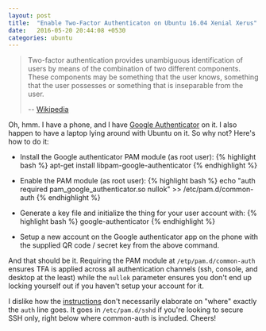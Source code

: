 ```yaml
---
layout: post
title:  "Enable Two-Factor Authenticaton on Ubuntu 16.04 Xenial Xerus"
date:   2016-05-20 20:44:08 +0530
categories: ubuntu
---
```


<blockquote>
Two-factor authentication provides unambiguous identification of users by means of the combination of two different components. These components may be something that the user knows, something that the user possesses or something that is inseparable from the user.

-- <a href="https://en.wikipedia.org/wiki/Two-factor_authentication">Wikipedia</a>
</blockquote>

Oh, hmm. I have a phone, and I have [Google Authenticator][authenticator] on it. I also happen to have <span title="Guddii, this is your laptop :D">a laptop</span> lying around with Ubuntu on it. So why not? Here's how to do it:

* Install the Google authenticator PAM module (as root user):
{% highlight bash %}
apt-get install libpam-google-authenticator
{% endhighlight %}

* Enable the PAM module (as root user):
{% highlight bash %}
echo "auth required pam_google_authenticator.so nullok" >> /etc/pam.d/common-auth
{% endhighlight %}

* Generate a key file and initialize the thing for your user account with:
{% highlight bash %}
google-authenticator
{% endhighlight %}

* Setup a new account on the Google authenticator app on the phone with the supplied QR code / secret key from the above command.

And that should be it. Requiring the PAM module at `/etp/pam.d/common-auth` ensures TFA is applied across all authentication channels (ssh, console, and desktop at the least) while the `nullok` parameter ensures you don't end up locking yourself out if you haven't setup your account for it.

I dislike how the [instructions][github_wiki] don't necessarily elaborate on "where" exactly the `auth` line goes.
It goes in `/etc/pam.d/sshd` if you're looking to secure SSH only, right below where common-auth is included. Cheers!

[authenticator]: https://github.com/google/google-authenticator-android
[github_wiki]: https://github.com/google/google-authenticator/wiki/PAM-Module-Instructions